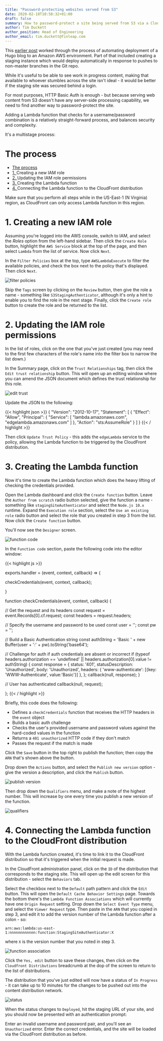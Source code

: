 ```yaml
---
title: "Password-protecting websites served from S3"
date: 2020-02-18T10:58:32+01:00
draft: false
summary: How to password-protect a site being served from S3 via a CloudFront distribution
author: Tim Duckett
author_position: Head of Engineering
author_email: tim.duckett@finleap.com
---
```


This [earlier post](https://engineering.finleap.com/posts/2019-10-26-web-serving-on-aws/) worked through the process of automating deployment of a Hugo blog to an Amazon AWS environment. Part of that included creating a staging instance which would deploy automatically in response to pushes to non-master branches in the Git repo.

While it's useful to be able to see work in progress content, making that available to whoever stumbles across the site isn't ideal - it would be better if the staging site was secured behind a login.

For most purposes, HTTP Basic Auth is enough - but because serving web content from S3 doesn't have any server-side processing capability, we need to find another way to password-protect the site.

Adding a Lambda function that checks for a username/password combination is a relatively straight-forward process, and balances security and complexity.

It's a multistage process:

# The process

- [The process](#the-process)
- [1. <a name="iam_role"></a>Creating a new IAM role](#1-creating-a-new-iam-role)
- [2. <a name="iam_permissions"></a>Updating the IAM role permissions](#2-updating-the-iam-role-permissions)
- [3. <a name="lambda_function"></a>Creating the Lambda function](#3-creating-the-lambda-function)
- [4. <a name="connecting-lambda"></a>Connecting the Lambda function to the CloudFront distribution](#4-connecting-the-lambda-function-to-the-cloudfront-distribution)

Make sure that you perform all steps while in the US-East-1 (N Virginia) region, as CloudFront can only access Lambda function in this region.

# 1. <a name="iam_role"></a>Creating a new IAM role

Assuming you're logged into the AWS console, switch to IAM, and select the *Roles* option from the left-hand sidebar. Then click the `Create Role` button, highlight the `AWS Service` block at the top of the page, and then select `Lambda` from the list of service. Now click `Next`.

In the `Filter Policies` box at the top, type `AWSLambdaExecute` to filter the available policies, and check the box next to the policy that's displayed. Then click `Next`.

![filter policies](/passwords/filterPolicies.png "Filter policies")

Skip the `Tags` screen by clicking on the `Review` button, then give the role a name - something like `S3StagingAuthenticator`, although it's only a hint to enable you to find the role in the next stage. Finally, click the `Create role` button to create the role and be returned to the list.

# 2. <a name="iam_permissions"></a>Updating the IAM role permissions

In the list of roles, click on the one that you've just created (you may need to the first few characters of the role's name into the filter box to narrow the list down.)

In the Summary page, click on the `Trust Relationships` tag, then click the `Edit trust relationship` button.
This will open up an editing window where you can amend the JSON document which defines the trust relationship for this role.

![edit trust](/passwords/editTrust.png "Edit trust")

Update the JSON to the following:

{{< highlight json >}}
{
  "Version": "2012-10-17",
  "Statement": [
    {
      "Effect": "Allow",
      "Principal": {
        "Service": [
          "lambda.amazonaws.com",
          "edgelambda.amazonaws.com"
        ]
      },
      "Action": "sts:AssumeRole"
    }
  ]
}
{{< / highlight >}}

Then click `Update Trust Policy` - this adds the `edgeLambda` service to the policy, allowing the Lambda function to be triggered by the CloudFront distribution.


# 3. <a name="lambda_function"></a>Creating the Lambda function

Now it's time to create the Lambda function which does the heavy lifting of checking the credentials provided.

Open the Lambda dashboard and click the `Create function` button. Leave the `Author from scratch` radio button selected, give the function a name - something like `stagingSiteAuthenticator` and select the `Node.js 10.x` runtime. Expand the `Execution role` section, select the `Use an existing role` radio button and select the role that you created in step 3 from the list. Now click the `Create function` button.

You'll now see the `Designer` screen.

![function code](/passwords/functionCode.png "Function code")

 In the `Function code` section, paste the following code into the editor window:

{{< highlight js >}}

exports.handler = (event, context, callback) => {
  
  checkCredentials(event, context, callback);
  
}

function checkCredentials(event, context, callback) {
  
  // Get the request and its headers
  const request = event.Records[0].cf.request;
  const headers = request.headers;

  // Specify the username and password to be used
  const user = '<your user name>';
  const pw = '<your password>';

  // Build a Basic Authentication string
  const authString = 'Basic ' + new Buffer(user + ':' + pw).toString('base64');

  // Challenge for auth if auth credentials are absent or incorrect
  if (typeof headers.authorization == 'undefined' || headers.authorization[0].value != authString) {
    const response = {
      status: '401',
      statusDescription: 'Unauthorized',
      body: 'Unauthorized',
      headers: {
        'www-authenticate': [{key: 'WWW-Authenticate', value:'Basic'}]
      },
    };
    callback(null, response);
  }

  // User has authenticated
  callback(null, request);
  
};
{{< / highlight >}}

Briefly, this code does the following:

* Defines a `checkCredentials` function that receives the HTTP headers in the `event` object
* Builds a basic auth challenge
* Checks the user's provided username and password values against the hard-coded values in the function
* Returns a `401 unauthorized` HTTP code if they don't match
* Passes the request if the match is made

Click the `Save` button in the top right to publish the function; then copy the `ARN` that's shown above the button.

Drop down the `Actions` button, and select the `Publish new version` option - give the version a description, and click the `Publish` button. 

![publish version](/passwords/publishVersion.png "publish version")

Then drop down the `Qualifiers` menu, and make a note of the highest number. This will increase by one every time you publish a new version of the function.

![qualifiers](/passwords/qualifiers.png "qualifiers")

# 4. <a name="connecting-lambda"></a>Connecting the Lambda function to the CloudFront distribution

With the Lambda function created, it's time to link it to the CloudFront distribution so that it's triggered when the initial request is made.

In the CloudFront administration panel, click on the `ID` of the distribution that corresponds to the staging site. This will open up the edit screen for this distribution - select the `Behaviors` tab.

Select the checkbox next to the `Default` path pattern and click the `Edit` button. This will open the `Default Cache Behavior Settings` page.  Towards the bottom there's the `Lambda Function Associations` which will currently have one `Origin Request` setting. Drop down the `Select Event Type` menu, and select the `Viewer Request` type. Then paste in the `ARN` that you copied in step 3, and edit it to add the version number of the Lambda function after a colon - so:

```
arn:aws:lambda:us-east-1:nnnnnnnnnnnn:function:StagingSiteAuthenticator:X
```
where `X` is the version number that you noted in step 3.

![function association](/passwords/functionAssociation.png "function association")

Click the `Yes, edit` button to save these changes, then click on the `Cloudfront Distributions` breadcrumb at the dop of the screen to return to the list of distributions.

The distribution that you've just edited will now have a status of `In Progress` - it can take up to 10 minutes for the changes to be pushed out into the content distribution network.  

![status](/passwords/status.png "status")

When the status changes to `Deployed`, hit the staging URL of your site, and you should now be presented with an authentication prompt:

Enter an invalid username and password pair, and you'll see an `Unauthorized` error. Enter the correct credentials, and the site will be loaded via the CloudFront distribution as before.

